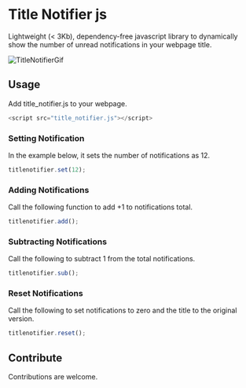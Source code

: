 # Title Notifier js

Lightweight (< 3Kb), dependency-free javascript library to dynamically show the number of unread notifications in your webpage title.

![TitleNotifierGif](http://roshiro.github.io/TitleNotifier.js/images/title_notifier.gif)

## Usage

Add title_notifier.js to your webpage.

```javascript
<script src="title_notifier.js"></script>
```

### Setting Notification

In the example below, it sets the number of notifications as 12.

```javascript
titlenotifier.set(12);
```

### Adding Notifications

Call the following function to add +1 to notifications total.

```javascript
titlenotifier.add();
```

### Subtracting Notifications

Call the following to subtract 1 from the total notifications.

```javascript
titlenotifier.sub();
```

### Reset Notifications

Call the following to set notifications to zero and the title to the original version.

```javascript
titlenotifier.reset();
```


## Contribute

Contributions are welcome.
